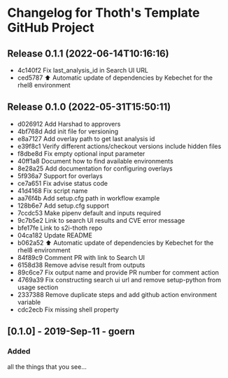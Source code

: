 # Changelog for Thoth's Template GitHub Project

## Release 0.1.1 (2022-06-14T10:16:16)
* 4c140f2 Fix last_analysis_id in Search UI URL
* ced5787 :arrow_up: Automatic update of dependencies by Kebechet for the rhel8 environment

## Release 0.1.0 (2022-05-31T15:50:11)
* d026912 Add Harshad to approvers
* 4bf768d Add init file for versioning
* e8a7127 Add overlay path to get last analysis id
* e39f8c1 Verify different actions/checkout versions include hidden files
* f8dbe8d Fix empty optional input parameter
* 40ff1a8 Document how to find available environments
* 8e28a25 Add documentation for configuring overlays
* 5f936a7 Support for overlays
* ce7a651 Fix advise status code
* 41d4168 Fix script name
* aa76f4b Add setup.cfg path in workflow example
* 128b6e7 Add setup.cfg support
* 7ccdc53 Make pipenv default and inputs required
* 9c7b5e2 Link to search UI results and CVE error message
* bfe17fe Link to s2i-thoth repo
* 04ca182 Update README
* b062a52 :arrow_up: Automatic update of dependencies by Kebechet for the rhel8 environment
* 84f89c9 Comment PR with link to Search UI
* 6158d38 Remove advise result from outputs
* 89c6ce7 Fix output name and provide PR number for comment action
* 4769a39 Fix constructing search ui url and remove setup-python from usage section
* 2337388 Remove duplicate steps and add github action environment variable
* cdc2ecb Fix missing shell property

## [0.1.0] - 2019-Sep-11 - goern

### Added

all the things that you see...

